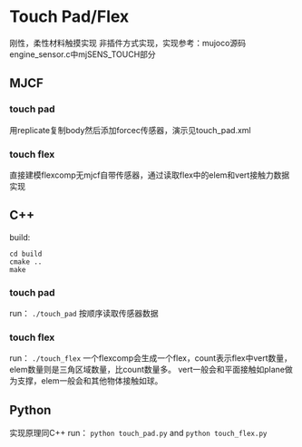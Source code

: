 # Touch Pad/Flex
刚性，柔性材料触摸实现
非插件方式实现，实现参考：mujoco源码engine_sensor.c中mjSENS_TOUCH部分
## MJCF
### touch pad
用replicate复制body然后添加forcec传感器，演示见touch_pad.xml
### touch flex
直接建模flexcomp无mjcf自带传感器，通过读取flex中的elem和vert接触力数据实现
## C++
build:
```
cd build
cmake ..
make
```
### touch pad
run： `./touch_pad`
按顺序读取传感器数据
### touch flex
run： `./touch_flex`
一个flexcomp会生成一个flex，count表示flex中vert数量，elem数量则是三角区域数量，比count数量多。
vert一般会和平面接触如plane做为支撑，elem一般会和其他物体接触如球。
## Python
实现原理同C++
run：
`python touch_pad.py` and `python touch_flex.py`